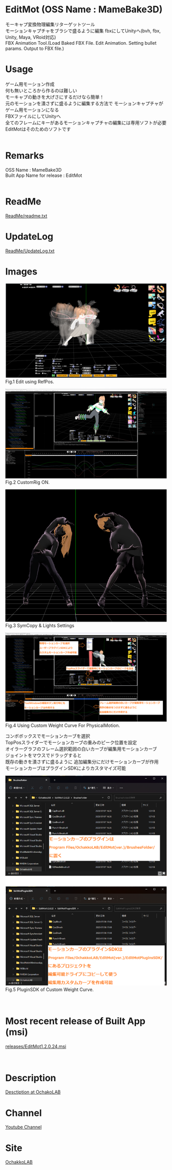 ﻿# EditMot (OSS Name : MameBake3D)
モーキャプ変換物理編集リターゲットツール  
モーションキャプチャをブラシで盛るように編集 fbxにしてUnityへ(bvh, fbx, Unity, Maya, VRoid対応)  
FBX Animation Tool.(Load Baked FBX File. Edit Animation. Setting bullet params. Output to FBX file.) 

# Usage
ゲーム用モーション作成  
何も無いところから作るのは難しい  
モーキャプの動きを大げさにするだけなら簡単！  
元のモーションを潰さずに盛るように編集する方法で  モーションキャプチャがゲーム用モーションになる  
FBXファイルにしてUnityへ  
全てのフレームにキーがあるモーションキャプチャの編集には専用ソフトが必要  
EditMotはそのためのソフトです<br><br>


# Remarks
OSS Name : MameBake3D<br>
Built App Name for release : EditMot<br><br>

# ReadMe
[ReadMe/readme.txt](ReadMe/readme.txt)

# UpdateLog
[ReadMe/UpdateLog.txt](ReadMe/UpdateLog.txt)

# Images
![TopFig0](ReadMe/SS_EditMot_RefPos_2_600.png "トップ絵0")  
Fig.1 Edit using RefPos.  

![TopFig](ReadMe/SS_EditMot12014_1_600.png "トップ絵")
Fig.2 CustomRig ON.  

![SymCopy](ReadMe/EditMot_12024_SymCopyWithPhysicsAndLights.png "SymCopy")
Fig.3 SymCopy & Lights Settings

![Brush-1](ReadMe/EditMot_Brushes_1_ROI.png "Brush-1")
Fig.4 Using Custom Weight Curve For PhysicalMotion.  

コンボボックスでモーションカーブを選択  
TopPosスライダーでモーションカーブの重みのピーク位置を設定  
オイラーグラフのフレーム選択範囲の白いカーブが編集用モーションカーブ  
ジョイントをマウスでドラッグすると  
既存の動きを潰さずに盛るように 追加編集分にだけモーションカーブが作用  
モーションカーブはプラグインSDKによりカスタマイズ可能  

![Brush-2](ReadMe/EditMot_Brushes_2_ROI.png "Brush-2")
Fig.5 PluginSDK of Custom Weight Curve.<br><br><br>

# Most recent release of Built App (msi)
[releases/EditMot1.2.0.24.msi](releasesEditMot1.2.0.24.msi)<br><br><br>

# Description
[Desctiption at OchakoLAB](https://ochakkolab.jp/LABMenu/MameBake3D.html "Desc-1")

# Channel
[Youtube Channel](https://www.youtube.com/@ochakkolab "Channel")

# Site
[OchakkoLAB](https://ochakkolab.jp/ "OchakkoLAB")


